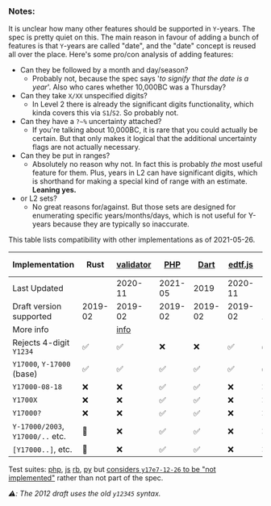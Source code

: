 ### Notes:

It is unclear how many other features should be supported in `Y`-years. The spec is pretty
quiet on this. The main reason in favour of adding a bunch of features is that `Y`-years are
called "date", and the "date" concept is reused all over the place. Here's some pro/con
analysis of adding features:

- Can they be followed by a month and day/season?
  - Probably not, because the spec says '*to signify that the date is a year*'. Also who cares
  whether 10,000BC was a Thursday?
- Can they take `X/XX` unspecified digits?
  - In Level 2 there is already the significant digits functionality, which kinda covers this
  via `S1`/`S2`. So probably not.
- Can they have a `?~%` uncertainty attached?
  - If you're talking about 10,000BC, it is rare that you could actually be certain. But that
  only makes it logical that the additional uncertainty flags are not actually necessary.
- Can they be put in ranges?
  - Absolutely no reason why not. In fact this is probably *the* most useful feature for them.
  Plus, years in L2 can have significant digits, which is shorthand for making a special kind
  of range with an estimate. **Leaning yes.**
- or L2 sets?
  - No great reasons for/against. But those sets are designed for enumerating specific
  years/months/days, which is not useful for Y-years because they are typically so inaccurate.


This table lists compatibility with other implementations as of 2021-05-26.


| Implementation                   | Rust    | [validator][v] | [PHP][php] | [Dart][dart] | [edtf.js][js] | [edtf-ruby][rb] | [python-edtf][py] |
| ---                              | --      | --             | --         | --           | --            | --              | --                |
| Last Updated                     |         | 2020-11        | 2021-05    | 2019         | 2020-11       | 2020-11         | 2018-06           |
| Draft version supported          | 2019-02 | 2019-02        | 2019-02    | 2019-02      | 2019-02       | 2012 ⚠️          | 2012 ⚠️            |
| More info                        |         | [info][vh]     |            |              |               |                 |                   |
| Rejects 4-digit `Y1234`          | ✅      | ✅             | ❌         | ❌           | ✅            | ✅              | ✅                |
| `Y17000`, `Y-17000` (base)       | ✅      | ✅             | ✅         | ✅           | ✅            | ✅              | ✅                |
| `Y17000-08-18`                   | ❌      | ❌             | ✅         | ✅           | ❌            | ❌              | ❌                |
| `Y1700X`                         | ❌      | ❌             | ✅         | ✅           | ❌            | ❌              | ❌                |
| `Y17000?`                        | ❌      | ❌             | ✅         | ✅           | ❌            | ❌              | ❌                |
| `Y-17000/2003`, `Y17000/..` etc. | 🧐      | ❌             | ✅         | ✅           | ❌            | ❌              | ❌                |
| `[Y17000..]`, etc.               | 🧐      | ❌             | ✅         | ✅           | ❌            | ❌              | ❌                |


[v]: https://digital2.library.unt.edu/edtf/
[vh]: https://library.unt.edu/digital-projects-unit/metadata/fields/date/
[php]: https://github.com/ProfessionalWiki/EDTF
[dart]: https://github.com/maalexy/edtf
[js]: https://npmjs.com/package/edtf/
[rb]: https://rubygems.org/gems/edtf/
[py]: https://pypi.org/project/edtf/

Test suites: [php](https://github.com/ProfessionalWiki/EDTF/blob/c0f54c0c8dff3c00f9b32ea3e773315d6a5f2c9e/tests/Functional/Level1/PrefixedYearTest.php),
[js]()
[rb](https://github.com/inukshuk/edtf-ruby/blob/7ee86d81ddb7d6503d5b282a409eb43e51f27186/spec/edtf/parser_spec.rb#L74-L80),
[py](https://github.com/ixc/python-edtf/blob/3bff48427b9f1452fcc030e1cc30e4e6808febc5/edtf/parser/tests.py#L101-L103) but [considers `y17e7-12-26` to be "not implemented"](https://github.com/ixc/python-edtf/blob/3bff48427b9f1452fcc030e1cc30e4e6808febc5/edtf/parser/tests.py#L195) rather than not part of the spec.

*⚠️: The 2012 draft uses the old `y12345` syntax.*

